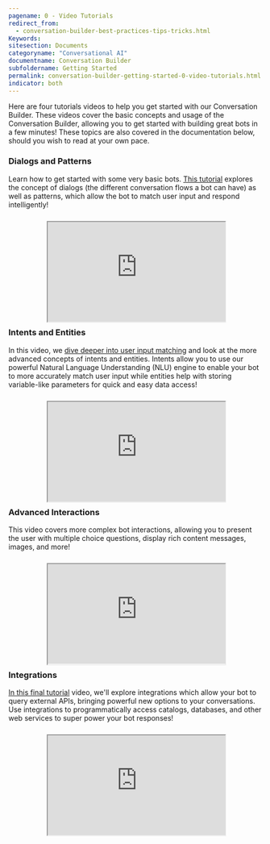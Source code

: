 ```yaml
---
pagename: 0 - Video Tutorials
redirect_from:
  - conversation-builder-best-practices-tips-tricks.html
Keywords:
sitesection: Documents
categoryname: "Conversational AI"
documentname: Conversation Builder
subfoldername: Getting Started
permalink: conversation-builder-getting-started-0-video-tutorials.html
indicator: both
---
```


Here are four tutorials videos to help you get started with our Conversation Builder. These videos cover the basic concepts and usage of the Conversation Builder, allowing you to get started with building great bots in a few minutes! These topics are also covered in the documentation below, should you wish to read at your own pace.

### Dialogs and Patterns

Learn how to get started with some very basic bots. [This tutorial](conversation-builder-getting-started-1-dialogs-and-patterns.html) explores the concept of dialogs (the different conversation flows a bot can have) as well as patterns, which allow the bot to match user input and respond intelligently!

<div style="display: block; position: relative; max-width: 70%;margin:0 auto;"><div style="padding-top: 56.25%;"><iframe src="https://player.vimeo.com/video/321978379" allowfullscreen="" webkitallowfullscreen="" mozallowfullscreen="" style="width: 100%; height: 100%; position: absolute; top: 10px; bottom: 0px; right: 0px; left: 0px;"></iframe></div></div>

### Intents and Entities

In this video, we [dive deeper into user input matching](conversation-builder-getting-started-2-intents.html) and look at the more advanced concepts of intents and entities. Intents allow you to use our powerful Natural Language Understanding (NLU) engine to enable your bot to more accurately match user input while entities help with storing variable-like parameters for quick and easy data access!

<div style="display: block; position: relative; max-width: 70%;margin:0 auto;"><div style="padding-top: 56.25%;"><iframe src="https://player.vimeo.com/video/321979334" allowfullscreen="" webkitallowfullscreen="" mozallowfullscreen="" style="width: 100%; height: 100%; position: absolute; top: 10px; bottom: 0px; right: 0px; left: 0px;"></iframe></div></div>

### Advanced Interactions

This video covers more complex bot interactions, allowing you to present the user with multiple choice questions, display rich content messages, images, and more!

<div style="display: block; position: relative; max-width: 70%;margin:0 auto;"><div style="padding-top: 56.25%;"><iframe src="https://player.vimeo.com/video/321979606" allowfullscreen="" webkitallowfullscreen="" mozallowfullscreen="" style="width: 100%; height: 100%; position: absolute; top: 10px; bottom: 0px; right: 0px; left: 0px;"></iframe></div></div>

### Integrations

[In this final tutorial](conversation-builder-getting-started-3-integrations.html) video, we'll explore integrations which allow your bot to query external APIs, bringing powerful new options to your conversations. Use integrations to programmatically access catalogs, databases, and other web services to super power your bot responses!

<div style="display: block; position: relative; max-width: 70%;margin:0 auto;"><div style="padding-top: 56.25%;"><iframe src="https://player.vimeo.com/video/321979952" allowfullscreen="" webkitallowfullscreen="" mozallowfullscreen="" style="width: 100%; height: 100%; position: absolute; top: 10px; bottom: 0px; right: 0px; left: 0px;"></iframe></div></div>
